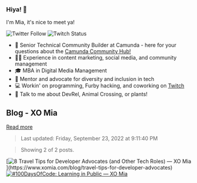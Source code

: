 ### Hiya! 👋
I'm Mia, it's nice to meet ya!

![Twitter Follow](https://img.shields.io/twitter/follow/xomiamoore?style=social) ![Twitch Status](https://img.shields.io/twitch/status/xomiamoore?style=social)

* 🧡 Senior Technical Community Builder at Camunda - here for your questions about the [Camunda Community Hub!](https://github.com/camunda-community-hub)
* 👯‍♀️ Experience in content marketing, social media, and community management
* 🎓 MBA in Digital Media Management
* 💫 Mentor and advocate for diversity and inclusion in tech
* 💻 Workin' on programming, Furby hacking, and coworking on [Twitch](http://www.twitch.tv/xomiamoore)
* 💬 Talk to me about DevRel, Animal Crossing, or plants!

<!-- blog-post-list:start -->
## Blog \- XO Mia



[Read more](https://www.xomia.com/blog/)
> Last updated: Friday, September 23, 2022 at 9:11:40 PM

> Showing 2 of 2 posts.

[![8 Travel Tips for Developer Advocates (and Other Tech Roles) — XO Mia](https://raw.githubusercontent.com/xomiamoore/xomiamoore/main/blog-post-list-output/Blog_-_XO_Mia/8_Travel_Tips_for_Developer_Advocates_(and_Other_Tech_Roles)_—_XO_Mia.svg)](https://www.xomia.com/blog/travel-tips-for-developer-advocates)
[![#100DaysOfCode: Learning in Public — XO Mia](https://raw.githubusercontent.com/xomiamoore/xomiamoore/main/blog-post-list-output/Blog_-_XO_Mia/_100DaysOfCode__Learning_in_Public_—_XO_Mia.svg)](https://www.xomia.com/blog/learning-in-public)


<!-- blog-post-list:end -->
